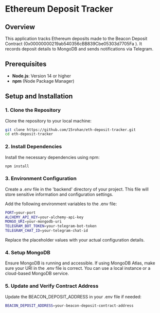# Ethereum Deposit Tracker

## Overview

This application tracks Ethereum deposits made to the Beacon Deposit Contract (0x00000000219ab540356cBB839Cbe05303d7705Fa ). It records deposit details to MongoDB and sends notifications via Telegram.

## Prerequisites

- **Node.js**: Version 14 or higher
- **npm** (Node Package Manager)

## Setup and Installation

### 1. Clone the Repository

Clone the repository to your local machine:

```bash
git clone https://github.com/15rohan/eth-deposit-tracker.git
cd eth-deposit-tracker
```

### 2. Install Dependencies
Install the necessary dependencies using npm:

```bash
npm install
```

### 3. Environment Configuration
Create a .env file in the 'backend' directory of your project. This file will store sensitive information and configuration settings.

Add the following environment variables to the .env file:

```bash
PORT=your-port
ALCHEMY_API_KEY=your-alchemy-api-key
MONGO_URI=your-mongodb-uri
TELEGRAM_BOT_TOKEN=your-telegram-bot-token
TELEGRAM_CHAT_ID=your-telegram-chat-id
```

Replace the placeholder values with your actual configuration details.

### 4.  Setup MongoDB
Ensure MongoDB is running and accessible. If using MongoDB Atlas, make sure your URI in the .env file is correct. You can use a local instance or a cloud-based MongoDB service.

### 5. Update and Verify Contract Address
Update the BEACON_DEPOSIT_ADDRESS in your .env file if needed:

```bash
BEACON_DEPOSIT_ADDRESS=your-beacon-deposit-contract-address
```
